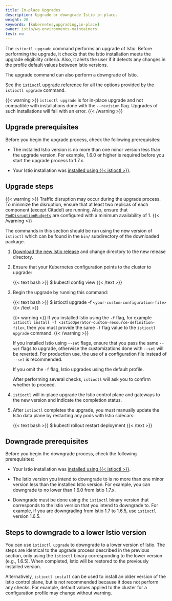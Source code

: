 ```yaml
---
title: In-place Upgrades
description: Upgrade or downgrade Istio in place.
weight: 20
keywords: [kubernetes,upgrading,in-place]
owner: istio/wg-environments-maintainers
test: no
---
```


The `istioctl upgrade` command performs an upgrade of Istio. Before performing
the upgrade, it checks that the Istio installation meets the upgrade eligibility
criteria. Also, it alerts the user if it detects any changes in the profile
default values between Istio versions.

The upgrade command can also perform a downgrade of Istio.

See the [`istioctl` upgrade reference](/docs/reference/commands/istioctl/#istioctl-upgrade)
for all the options provided by the `istioctl upgrade` command.

{{< warning >}}
`istioctl upgrade` is for in-place upgrade and not compatible with installations done with
the `--revision` flag. Upgrades of such installations will fail with an error.
{{< /warning >}}

## Upgrade prerequisites

Before you begin the upgrade process, check the following prerequisites:

* The installed Istio version is no more than one minor version less than the upgrade version.
   For example, 1.6.0 or higher is required before you start the upgrade process to 1.7.x.

* Your Istio installation was [installed using {{< istioctl >}}](/docs/setup/install/istioctl/).

## Upgrade steps

{{< warning >}}
Traffic disruption may occur during the upgrade process. To minimize the disruption, ensure
that at least two replicas of each component (except Citadel) are running. Also, ensure that
[`PodDisruptionBudgets`](https://kubernetes.io/docs/tasks/run-application/configure-pdb/)
are configured with a minimum availability of 1.
{{< /warning >}}

The commands in this section should be run using the new version of `istioctl` which
can be found in the `bin/` subdirectory of the downloaded package.

1. [Download the new Istio release](/docs/setup/getting-started/#download)
   and change directory to the new release directory.

1. Ensure that your Kubernetes configuration points to the cluster to upgrade:

    {{< text bash >}}
    $ kubectl config view
    {{< /text >}}

1. Begin the upgrade by running this command:

    {{< text bash >}}
    $ istioctl upgrade -f `<your-custom-configuration-file>`
    {{< /text >}}

    {{< warning >}}
    If you installed Istio using the `-f` flag, for example
    `istioctl install -f <IstioOperator-custom-resource-definition-file>`,
    then you must provide the same `-f` flag value to the `istioctl upgrade` command.
    {{< /warning >}}

    If you installed Istio using `--set` flags, ensure that you pass the same `--set` flags to upgrade,
    otherwise the customizations done with `--set` will be reverted. For production use, the use of a
    configuration file instead of `--set` is recommended.

    If you omit the `-f` flag, Istio upgrades using the default profile.

    After performing several checks, `istioctl` will ask you to confirm whether to proceed.

1. `istioctl` will in-place upgrade the Istio control plane and gateways to the new version and indicate the
   completion status.

1. After `istioctl` completes the upgrade, you must manually update the Istio data plane
   by restarting any pods with Istio sidecars:

    {{< text bash >}}
    $ kubectl rollout restart deployment
    {{< /text >}}

## Downgrade prerequisites

Before you begin the downgrade process, check the following prerequisites:

* Your Istio installation was [installed using {{< istioctl >}}](/docs/setup/install/istioctl/).

* The Istio version you intend to downgrade to is no more than one minor version less than the installed Istio version.
   For example, you can downgrade to no lower than 1.6.0 from Istio 1.7.x.

* Downgrade must be done using the `istioctl` binary version that
    corresponds to the Istio version that you intend to downgrade to.
    For example, if you are downgrading from Istio 1.7 to 1.6.5, use `istioctl`
    version 1.6.5.

## Steps to downgrade to a lower Istio version

You can use `istioctl upgrade` to downgrade to a lower version of Istio. The steps are
identical to the upgrade process described in the previous section, only using the `istioctl` binary corresponding
to the lower version (e.g., 1.6.5). When completed, Istio will be restored to the previously installed version.

Alternatively, `istioctl install` can be used to install an older version of the Istio control plane, but is not recommended
because it does not perform any checks. For example, default values applied to the cluster for a configuration
profile may change without warning.
